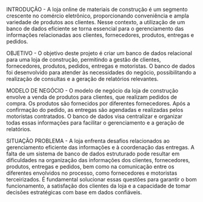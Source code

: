 INTRODUÇÃO -
A loja online de materiais de construção é um segmento crescente no comércio eletrônico,
proporcionando conveniência e ampla variedade de produtos aos clientes. Nesse contexto, a utilização de
um banco de dados eficiente se torna essencial para o gerenciamento das informações relacionadas aos
clientes, fornecedores, produtos, entregas e pedidos.

OBJETIVO -
O objetivo deste projeto é criar um banco de dados relacional para uma loja de construção, permitindo a
gestão de clientes, fornecedores, produtos, pedidos, entregas e motoristas. O banco de dados foi
desenvolvido para atender às necessidades do negócio, possibilitando a realização de consultas e a
geração de relatórios relevantes.

MODELO DE NEGÓCIO -
O modelo de negócio da loja de construção envolve a venda de produtos para clientes, que realizam
pedidos de compra. Os produtos são fornecidos por diferentes fornecedores. Após a confirmação do
pedido, as entregas são agendadas e realizadas pelos motoristas contratados. O banco de dados visa
centralizar e organizar todas essas informações para facilitar o gerenciamento e a geração de relatórios.

SITUAÇÃO PROBLEMA -
A loja enfrenta desafios relacionados ao gerenciamento eficiente das informações e à coordenação das
entregas. A falta de um sistema de banco de dados estruturado pode resultar em dificuldades na
organização das informações dos clientes, fornecedores, produtos, entregas e pedidos, bem como na
comunicação entre os diferentes envolvidos no processo, como fornecedores e motoristas terceirizados. É
fundamental solucionar essas questões para garantir o bom funcionamento, a satisfação dos clientes da
loja e a capacidade de tomar decisões estratégicas com base em dados confiáveis.
